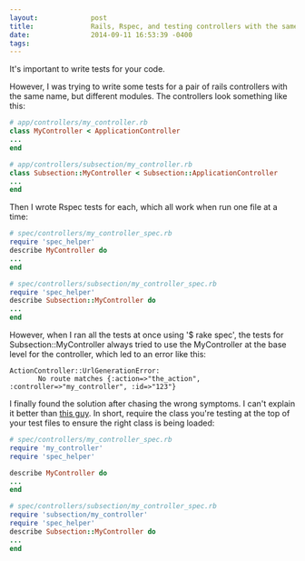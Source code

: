 ```yaml
---
layout:             post
title:              Rails, Rspec, and testing controllers with the same name
date:               2014-09-11 16:53:39 -0400
tags:               
---
```


It's important to write tests for your code.

However, I was trying to write some tests for a pair of rails controllers with the same name, but different modules. The controllers look something like this:

```rb
# app/controllers/my_controller.rb
class MyController < ApplicationController
...
end

# app/controllers/subsection/my_controller.rb
class Subsection::MyController < Subsection::ApplicationController
...
end
```

Then I wrote Rspec tests for each, which all work when run one file at a time:

```rb
# spec/controllers/my_controller_spec.rb
require 'spec_helper'
describe MyController do
...
end

# spec/controllers/subsection/my_controller_spec.rb
require 'spec_helper'
describe Subsection::MyController do
...
end
```

However, when I ran all the tests at once using '$ rake spec', the tests for Subsection::MyController
always tried to use the MyController at the base level for the controller, which led to an error like this:

```
ActionController::UrlGenerationError:
       No route matches {:action=>"the_action", :controller=>"my_controller", :id=>"123"}
```

I finally found the solution after chasing the wrong symptoms. I can't explain it better than [this guy](http://stackoverflow.com/a/19028366/251543). In short, require the class you're testing at the top of your test files to ensure the right class is being loaded:

```rb
# spec/controllers/my_controller_spec.rb
require 'my_controller'
require 'spec_helper'

describe MyController do
...
end

# spec/controllers/subsection/my_controller_spec.rb
require 'subsection/my_controller'
require 'spec_helper'
describe Subsection::MyController do
...
end
```

